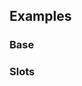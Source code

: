 ## Examples

### Base

<ExampleViewer example="pagination/base" />

### Slots

<ExampleViewer example="pagination/slots" />

